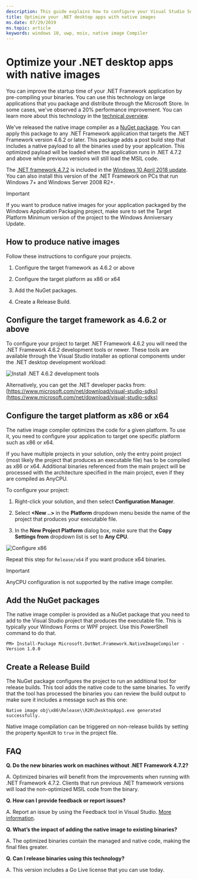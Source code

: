 ```yaml
---
description: This guide explains how to configure your Visual Studio Solution to optimize the application binaries with native images.
title: Optimize your .NET desktop apps with native images
ms.date: 07/29/2019
ms.topic: article
keywords: windows 10, uwp, msix, native image Compiler
---
```


# Optimize your .NET desktop apps with native images

You can improve the startup time of your .NET Framework application by pre-compiling your binaries. You can use this technology on large applications that you package and distribute through the Microsoft Store. In some cases, we've observed a 20% performance improvement. You can learn more about this technology in the [technical overview](https://github.com/dotnet/runtime/blob/main/docs/design/coreclr/botr/readytorun-overview.md).

We've released the native image compiler as a [NuGet package](https://www.nuget.org/packages/Microsoft.DotNet.Framework.NativeImageCompiler). You can apply this package to any .NET Framework application that targets the .NET Framework version 4.6.2 or later. This package adds a post build step that includes a native payload to all the binaries used by your application. This optimized payload will be loaded when the application runs in .NET 4.7.2 and above while previous versions will still load the MSIL code.

The [.NET framework 4.7.2](https://blogs.msdn.microsoft.com/dotnet/2018/04/30/announcing-the-net-framework-4-7-2/) is included in the [Windows 10 April 2018 update](https://blogs.windows.com/windowsexperience/2018/04/30/how-to-get-the-windows-10-april-2018-update/). You can also install this version of the .NET Framework on PCs that run Windows 7+ and Windows Server 2008 R2+.

> [!IMPORTANT]
> If you want to produce native images for your application packaged by the Windows Application Packaging project, make sure to set the Target Platform Minimum version of the project to the Windows Anniversary Update.

## How to produce native images

Follow these instructions to configure your projects.

1. Configure the target framework as 4.6.2 or above

2. Configure the target platform as x86 or x64 

3. Add the NuGet packages.

4. Create a Release Build.

## Configure the target framework as 4.6.2 or above

To configure your project to target .NET Framework 4.6.2 you will need the .NET Framework 4.6.2 development tools or newer. These tools are available through the Visual Studio installer as optional components under the .NET desktop development workload:

![Install .NET 4.6.2 development tools](images/install-4.6.2-devpack.png)

Alternatively, you can get the .NET developer packs from: [https://www.microsoft.com/net/download/visual-studio-sdks](https://www.microsoft.com/net/download/visual-studio-sdks)

## Configure the target platform as x86 or x64

The native image compiler optimizes the code for a given platform. To use it, you need to configure your application to target one specific platform such as x86 or x64.

If you have multiple projects in your solution, only the entry point project (most likely the project that produces an executable file) has to be compiled as x86 or x64. Additional binaries referenced from the main project will be processed with the architecture specified in the main project, even if they are compiled as AnyCPU.

To configure your project:

1. Right-click your solution, and then select **Configuration Manager**.

2. Select **<New ..>** in the **Platform** dropdown menu beside the name of the project that produces your executable file.

3. In the **New Project Platform** dialog box, make sure that the **Copy Settings from** dropdown list is set to **Any CPU**.

![Configure x86](images/configure-x86.png)

Repeat this step for `Release/x64` if you want produce x64 binaries.

>[!IMPORTANT]
> AnyCPU configuration is not supported by the native image compiler.

## Add the NuGet packages

The native image compiler is provided as a NuGet package that you need to add to the Visual Studio project that produces the executable file. This is typically your Windows Forms or WPF project. Use this PowerShell command to do that.

```PS
PM> Install-Package Microsoft.DotNet.Framework.NativeImageCompiler -Version 1.0.0
```

## Create a Release Build

The NuGet package configures the project to run an additional tool for release builds. This tool adds the native code to the same binaries.
To verify that the tool has processed the binaries you can review the build output to make sure it includes a message such as this one:

```
Native image obj\x86\Release\\R2R\DesktopApp1.exe generated successfully.
```

Native image compilation can be triggered on non-release builds by setting the property `NgenR2R` to `true` in the project file.

## FAQ

**Q. Do the new binaries work on machines without .NET Framework 4.7.2?**

A. Optimized binaries will benefit from the improvements when running with .NET Framework 4.7.2. Clients that run previous .NET framework versions will load the non-optimized MSIL code from the binary.

**Q. How can I provide feedback or report issues?**

A. Report an issue by using the Feedback tool in Visual Studio. [More information](/visualstudio/ide/how-to-report-a-problem-with-visual-studio).

**Q. What’s the impact of adding the native image to existing binaries?**

A. The optimized binaries contain the managed and native code, making the final files greater.

**Q. Can I release binaries using this technology?**

A. This version includes a Go Live license that you can use today.
